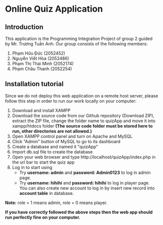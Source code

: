 # Online Quiz Application

## Introduction

This application is the Programming Integration Project of group 2 guided by Mr. Trương Tuấn Anh. Our group consists of the following members:

1. Phạm Hữu Đức (2052452)
2. Nguyễn Viết Hòa (2052486)
3. Phạm Thị Thái Minh (2052174)
4. Phạm Châu Thanh (2052254)

## Installation tutorial

Since we do not deploy this web application on a remote host server, please follow this step in order to run our work locally on your computer:

1. Download and install XAMPP
2. Download the source code from our Github repository (Download ZIP), extract the ZIP file, change the folder name to quizApp and move it into xampp/htdocs folder **(The source code folder must be stored here to run, other directories are not allowed.)**
3. Open XAMPP control panel and turn on Apache and MySQL
4. Click "Admin" button of MySQL to go to its dashboard
5. Create a database and named it "quizApp"
6. Import db.sql file to create the database
7. Open your web browser and type http://localhost/quizApp/index.php in the url bar to start the quiz app
8. Log in to start using
   - Try **username: admin** and **password: Admin0123** to log in admin page.
   - Try **username: hihihi** and **password: hihihi** to log in player page.
     You can also create new account to log in by insert new record into **account table** in database.

**Note:** role = 1 means admin, role = 0 means player.

**If you have correctly followed the above steps then the web app should run perfectly fine on your computer.**
